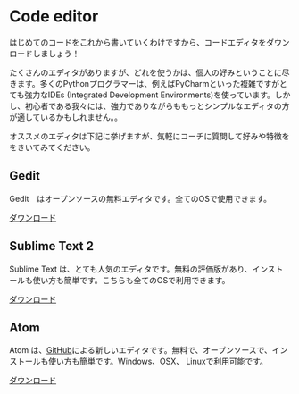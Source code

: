 # Code editor

はじめてのコードをこれから書いていくわけですから、コードエディタをダウンロードしましょう！

たくさんのエディタがありますが、どれを使うかは、個人の好みということに尽きます。多くのPythonプログラマーは、例えばPyCharmといった複雑ですがとても強力なIDEs (Integrated Development Environments)を使っています。しかし、初心者である我々には、強力でありながらももっとシンプルなエディタの方が適しているかもしれません。。

オススメのエディタは下記に挙げますが、気軽にコーチに質問して好みや特徴ををきいてみてください。

## Gedit

Gedit　はオープンソースの無料エディタです。全てのOSで使用できます。 

[ダウンロード](https://wiki.gnome.org/Apps/Gedit#Download) 

## Sublime Text 2

Sublime Text は、とても人気のエディタです。無料の評価版があり、インストールも使い方も簡単です。こちらも全てのOSで利用できます。

[ダウンロード](http://www.sublimetext.com/2)

## Atom

Atom は、[GitHub](http://github.com/)による新しいエディタです。無料で、オープンソースで、インストールも使い方も簡単です。Windows、OSX、 Linuxで利用可能です。

[ダウンロード](https://atom.io/)
